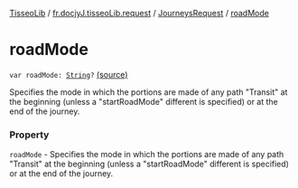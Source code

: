 [TisseoLib](../../index.md) / [fr.docjyJ.tisseoLib.request](../index.md) / [JourneysRequest](index.md) / [roadMode](./road-mode.md)

# roadMode

`var roadMode: `[`String`](https://kotlinlang.org/api/latest/jvm/stdlib/kotlin/-string/index.html)`?` [(source)](https://github.com/docjyJ/TisseoLib/tree/master/src/main/kotlin/fr/docjyJ/tisseoLib/request/JourneysRequest.kt#L49)

Specifies the mode in which the portions are made of any path "Transit" at the beginning (unless a "startRoadMode" different is specified) or at the end of the journey.

### Property

`roadMode` - Specifies the mode in which the portions are made of any path "Transit" at the beginning (unless a "startRoadMode" different is specified) or at the end of the journey.